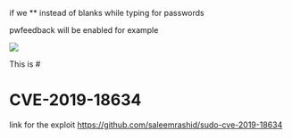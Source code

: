 if we ** instead of blanks while typing for passwords 

pwfeedback will be enabled  for example



![](/images/CVe.png)

This is # [](https://github.com/saleemrashid/sudo-cve-2019-18634#cve-2019-18634)

# CVE-2019-18634 



link for the exploit 
https://github.com/saleemrashid/sudo-cve-2019-18634
